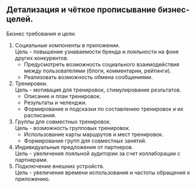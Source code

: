## Детализация и чёткое прописывание бизнес-целей.

Бизнес требования и цели:

1. Социальные компоненты в приложении.
   <br />
   Цель - повышение узнаваемости бренда и лояльности на фоне других конкурентов.
    - Предусмотреть возможность социального взаимодействия между пользователями (блоги, комментарии, рейтинги).
    - Реализовать возможность обмена сообщениями.
2. Тренировки.
   <br />
   Цель - мотивация для тренировок, стимулирование резльтатов.
    - Описание и план тренировок.
    - Результаты и челенджи.
    - Формирование и подсказки по составлению тренировок и их расписания.
3. Группы для совместных тренировок.
   <br />
   Цель - возможность групповых тренировок.
    - Использование карты маршрутов и мест тренировок.
    - Формирование групп для совместных занятий.
4. Индивидуальные предложения от партнеров.
   <br />
   Цель - увеличения лояльной аудитории за счет коллаборации с партнерами.
5. Подключение внешних устройств.
   <br />
   Цель - увеличение времени использования и частоты обращения к приложению.
